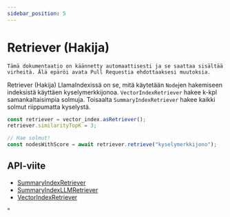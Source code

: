 ```yaml
---
sidebar_position: 5
---
```


# Retriever (Hakija)

`Tämä dokumentaatio on käännetty automaattisesti ja se saattaa sisältää virheitä. Älä epäröi avata Pull Requestia ehdottaaksesi muutoksia.`

Retriever (Hakija) LlamaIndexissä on se, mitä käytetään `Node`jen hakemiseen indeksistä käyttäen kyselymerkkijonoa. `VectorIndexRetriever` hakee k-kpl samankaltaisimpia solmuja. Toisaalta `SummaryIndexRetriever` hakee kaikki solmut riippumatta kyselystä.

```typescript
const retriever = vector_index.asRetriever();
retriever.similarityTopK = 3;

// Hae solmut!
const nodesWithScore = await retriever.retrieve("kyselymerkkijono");
```

## API-viite

- [SummaryIndexRetriever](../../api/classes/SummaryIndexRetriever.md)
- [SummaryIndexLLMRetriever](../../api/classes/SummaryIndexLLMRetriever.md)
- [VectorIndexRetriever](../../api/classes/VectorIndexRetriever.md)

"
